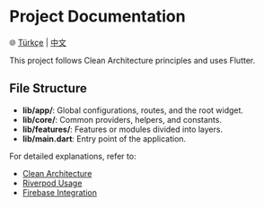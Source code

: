# Project Documentation

🌐 [Türkçe](README-TR.md) | [中文](README-CN.md)

This project follows Clean Architecture principles and uses Flutter.

## File Structure
- **lib/app/**: Global configurations, routes, and the root widget.
- **lib/core/**: Common providers, helpers, and constants.
- **lib/features/**: Features or modules divided into layers.
- **lib/main.dart**: Entry point of the application.

For detailed explanations, refer to:
- [Clean Architecture](docs/architecture.md)
- [Riverpod Usage](docs/riverpod_usage.md)
- [Firebase Integration](docs/firebase_integration.md)